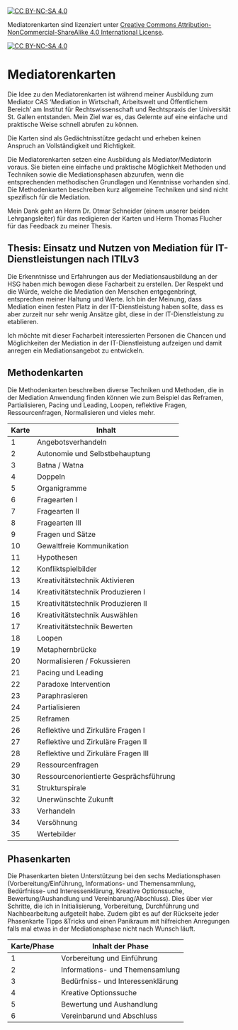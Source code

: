 [![CC BY-NC-SA 4.0][cc-by-nc-sa-shield]][cc-by-nc-sa]

Mediatorenkarten sind lizenziert unter
[Creative Commons Attribution-NonCommercial-ShareAlike 4.0 International License][cc-by-nc-sa].

[![CC BY-NC-SA 4.0][cc-by-nc-sa-image]][cc-by-nc-sa]

[cc-by-nc-sa]: http://creativecommons.org/licenses/by-nc-sa/4.0/
[cc-by-nc-sa-image]: https://licensebuttons.net/l/by-nc-sa/4.0/88x31.png
[cc-by-nc-sa-shield]: https://img.shields.io/badge/License-CC%20BY--NC--SA%204.0-lightgrey.svg

# Mediatorenkarten

Die Idee zu den Mediatorenkarten ist während meiner Ausbildung zum Mediator CAS ‘Mediation in Wirtschaft, Arbeitswelt und Öffentlichem Bereich’ am Institut für Rechtswissenschaft und Rechtspraxis der Universität St. Gallen entstanden. Mein Ziel war es, das Gelernte auf eine einfache und praktische Weise schnell abrufen zu können.

Die Karten sind als Gedächtnisstütze gedacht und erheben keinen Anspruch an Vollständigkeit und Richtigkeit.

Die Mediatorenkarten setzen eine Ausbildung als Mediator/Mediatorin voraus. Sie bieten eine einfache und praktische Möglichkeit Methoden und Techniken sowie die Mediationsphasen abzurufen, wenn die entsprechenden methodischen Grundlagen und Kenntnisse vorhanden sind. Die Methodenkarten beschreiben kurz allgemeine Techniken und sind nicht spezifisch für die Mediation. 

Mein Dank geht an Herrn Dr. Otmar Schneider (einem unserer beiden Lehrgangsleiter) für das redigieren der Karten und Herrn Thomas Flucher für das Feedback zu meiner Thesis. 

## Thesis: Einsatz und Nutzen von Mediation für IT-Dienstleistungen nach ITILv3

Die Erkenntnisse und Erfahrungen aus der Mediationsausbildung an der HSG haben mich bewogen diese Facharbeit zu erstellen. Der Respekt und die Würde, welche die Mediation den Menschen entgegenbringt, entsprechen meiner Haltung und Werte. Ich bin der Meinung, dass Mediation einen festen Platz in der IT-Dienstleistung haben sollte, dass es aber zurzeit nur sehr wenig Ansätze gibt, diese in der IT-Dienstleistung zu etablieren.

Ich möchte mit dieser Facharbeit interessierten Personen die Chancen und Möglichkeiten der Mediation in der IT-Dienstleistung aufzeigen und damit anregen ein Mediationsangebot zu entwickeln.


## Methodenkarten

Die Methodenkarten beschreiben diverse Techniken und Methoden, die in der Mediation Anwendung finden können wie zum Beispiel das Reframen, Partialisieren, Pacing und Leading, Loopen, reflektive Fragen, Ressourcenfragen, Normalisieren und vieles mehr.

| Karte | Inhalt |
| - | - |
|1|	Angebotsverhandeln
|2|	Autonomie und Selbstbehauptung
|3|	Batna / Watna
|4|	Doppeln
|5|	Organigramme
|6|	Fragearten I
|7|	Fragearten II
|8|	Fragearten III
|9|	Fragen und Sätze
|10|	Gewaltfreie Kommunikation
|11|	Hypothesen
|12|	Konfliktspielbilder
|13|	Kreativitätstechnik Aktivieren
|14|	Kreativitätstechnik Produzieren I
|15|	Kreativitätstechnik Produzieren II
|16|	Kreativitätstechnik Auswählen
|17|	Kreativitätstechnik Bewerten
|18| 	Loopen
|19|	Metaphernbrücke
|20|	Normalisieren / Fokussieren
|21|	Pacing und Leading
|22|	Paradoxe Intervention
|23| 	Paraphrasieren
|24|	Partialisieren
|25|	Reframen
|26|	Reflektive und Zirkuläre Fragen I
|27|	Reflektive und Zirkuläre Fragen II
|28|	Reflektive und Zirkuläre Fragen III
|29|	Ressourcenfragen
|30|	Ressourcenorientierte Gesprächsführung
|31|	Strukturspirale
|32|	Unerwünschte Zukunft
|33|	Verhandeln
|34|	Versöhnung
|35|	Wertebilder

## Phasenkarten

Die Phasenkarten bieten Unterstützung bei den sechs Mediationsphasen (Vorbereitung/Einführung, Informations- und Themensammlung, Bedürfnisse- und Interessenklärung, Kreative Optionssuche, Bewertung/Aushandlung und Vereinbarung/Abschluss). Dies über vier Schritte, die ich in Initialisierung, Vorbereitung, Durchführung und Nachbearbeitung aufgeteilt habe. Zudem gibt es auf der Rückseite jeder Phasenkarte Tipps &Tricks und einen Panikraum mit hilfreichen Anregungen falls mal etwas in der Mediationsphase nicht nach Wunsch läuft.

| Karte/Phase | Inhalt der Phase |
| - | - |
|1|	Vorbereitung und Einführung
|2|	Informations- und Themensamlung
|3| Bedürfniss- und Interessenklärung
|4| Kreative Optionssuche
|5| Bewertung und Aushandlung
|6| Vereinbarund und Abschluss

